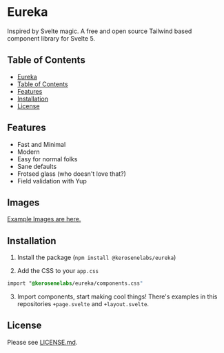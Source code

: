 # Eureka

Inspired by Svelte magic. A free and open source Tailwind based component library for Svelte 5.

## Table of Contents

- [Eureka](#eureka)
- [Table of Contents](#table-of-contents)
- [Features](#features)
- [Installation](#installation)
- [License](#license)

## Features

- Fast and Minimal
- Modern
- Easy for normal folks
- Sane defaults
- Frotsed glass (who doesn't love that?)
- Field validation with Yup

## Images

[Example Images are here.](https://github.com/Kerosene-Labs/eureka/tree/main/images)

## Installation

1. Install the package (`npm install @kerosenelabs/eureka`)

2. Add the CSS to your `app.css`

```css
import "@kerosenelabs/eureka/components.css"
```

3. Import components, start making cool things! There's examples in this repositories `+page.svelte` and `+layout.svelte`.

## License

Please see [LICENSE.md](LICENSE.md).
